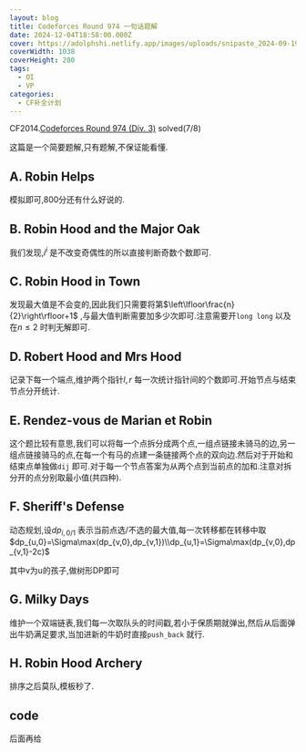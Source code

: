 ```yaml
---
layout: blog
title: Codeforces Round 974 一句话题解
date: 2024-12-04T18:58:00.000Z
cover: https://adolphshi.netlify.app/images/uploads/snipaste_2024-09-19_19-28-52.png
coverWidth: 1038
coverHeight: 200
tags:
  - OI
  - VP
categories:
  - CF补全计划
---
```

CF2014.[Codeforces Round 974 (Div. 3)](https://codeforces.com/contest/2014) solved(7/8)

这篇是一个简要题解,只有题解,不保证能看懂.

<!---more--->

## A. Robin Helps

模拟即可,800分还有什么好说的.

## B. Robin Hood and the Major Oak

我们发现,$i^i$ 是不改变奇偶性的所以直接判断奇数个数即可.

## C. Robin Hood in Town

发现最大值是不会变的,因此我们只需要将第$\left\lfloor\frac{n}{2}\right\rfloor+1$ ,与最大值判断需要加多少次即可.注意需要开`long long` 以及在$n\leq2$ 时判无解即可.

## D. Robert Hood and Mrs Hood

记录下每一个端点,维护两个指针$l,r$ 每一次统计指针间的个数即可.开始节点与结束节点分开统计.

## E. Rendez-vous de Marian et Robin

这个题比较有意思,我们可以将每一个点拆分成两个点,一组点链接未骑马的边,另一组点链接骑马的点,在每一个有马的点建一条链接两个点的双向边.然后对于开始和结束点单独做`dij` 即可.对于每一个节点答案为从两个点到当前点的加和.注意对拆分开的点分别取最小值(共四种).

## F. Sheriff's Defense

动态规划,设$dp_{i,0/1}$ 表示当前点选/不选的最大值,每一次转移都在转移中取$dp_{u,0}=\Sigma\max(dp_{v,0},dp_{v,1})\\dp_{u,1}=\Sigma\max(dp_{v,0},dp_{v,1}-2c)$

其中v为u的孩子,做树形DP即可

## G. Milky Days

维护一个双端链表,我们每一次取队头的时间戳,若小于保质期就弹出,然后从后面弹出牛奶满足要求,当加进新的牛奶时直接`push_back` 就行.

## H. Robin Hood Archery

排序之后莫队,模板秒了.

## code

后面再给


